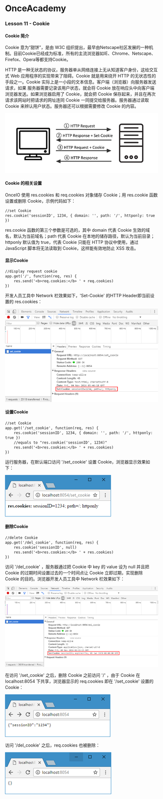 # OnceAcademy
### Lesson 11 - Cookie    

#### Cookie 简介

Cookie 意为“甜饼”，是由 W3C 组织提出，最早由Netscape社区发展的一种机制。目前Cookie已经成为标准，所有的主流浏览器如IE、Chrome、Netscape、Firefox、Opera等都支持Cookie。  
  
HTTP 是一种无状态的协议，服务器单从网络连接上无从知道客户身份，这给交互式 Web 应用程序的实现带来了阻碍。Cookie 就是用来绕开 HTTP 的无状态性的手段之一。Cookie 实际上是一小段的文本信息。客户端（浏览器）向服务器发送请求，如果 服务器需要记录该用户状态，就会将 Cookie 放在响应头中向客户端浏览器发送。如果浏览器启用了 Cookie，就会把 Cookie 保存起来，并且在再次请求该网站时把请求的网址连同 Cookie 一同提交给服务器。服务器通过读取 Cookie 来辨认用户状态。服务器还可以根据需要修改 Cookie 的内容。  
  
![Cookie 工作机制][1]
  
####  Cookie 的相关设置

OnceIO 使用 res.cookies 和 req.cookies 对象储存 Cookie；用 res.cookie 函数设置或删除 Cookie，示例代码如下：

	//set Cookie
	res.cookie('sessionID', 1234, { domain: '', path: '/', httponly: true })

res.cookie 函数的第三个参数是可选的，其中 domain 代表 Cookie 生效的域名，默认为当前域名；path 代表 Cookie 在本地的储存路径，默认为当前目录；httponly 默认值为 true，代表 Cookie 只能在 HTTP 协议中使用，通过 JavaScript 脚本将无法读取到 Cookie，这样能有效地防止 XSS 攻击。

####  显示Cookie

	//display request cookie
	app.get('/', function(req, res) {
		res.send('<b>req.cookies:</b> ' + req.cookies)
	})
  
开发人员工具中 Network 栏效果如下，'Set-Cookie' 的HTTP Header即当前设置的 res.cookies：  
  
![set_cookie Network 栏效果][3]  

####  设置Cookie

	//set Cookie
	app.get('/set_cookie', function(req, res) {
		res.cookie('sessionID', 1234, { domain: '', path: '/', httponly: true })
		//equals to "res.cookie('sessionID', 1234)"
		res.send('<b>res.cookies:</b> ' + res.cookies)
	})

运行服务器，在默认端口访问 '/set_cookie' 设置 Cookie，浏览器显示效果如下：  
  
![set_cookie 浏览器显示效果][2]


####  删除Cookie

	//delete Cookie
	app.get('/del_cookie', function(req, res) {
		res.cookie('sessionID', null)
		res.send('<b>res.cookies:</b> ' + res.cookies)
	})

访问 '/del_cookie' ，服务器通过把 Cookie 中 key 的 value 设为 null 并且把 Cookie 的过期时间设置过去的一个时间点让 Cookie 立即过期，实现删除 Cookie 的目的。浏览器开发人员工具中 Network 栏效果如下：  
  
![del_cookie Network 栏效果][4]  
  
在访问 '/set_cookie' 之后，删除 Cookie 之前访问 '/' ，由于 Cookie 在 localhost:8054 下共享，浏览器显示的 req.cookies 即在 '/set_cookie' 设置的 Cookie：  
  
![set_cookie 后 req.cookies][5]  
  
访问 '/del_cookie' 之后，req.cookies 也被删除：  
  
![del_cookie 后 req.cookies][6] 





[1]: https://raw.githubusercontent.com/OnceDoc/images/gh-pages/OnceAcademy/cookie/cookie_workflow.png
[2]: https://raw.githubusercontent.com/OnceDoc/images/gh-pages/OnceAcademy/cookie/set_cookie_browser.png
[3]: https://raw.githubusercontent.com/OnceDoc/images/gh-pages/OnceAcademy/cookie/set_cookie_network.png
[4]: https://raw.githubusercontent.com/OnceDoc/images/gh-pages/OnceAcademy/cookie/del_cookie_network.png
[5]: https://raw.githubusercontent.com/OnceDoc/images/gh-pages/OnceAcademy/cookie/req_cookies_after_set_cookie.png
[6]: https://raw.githubusercontent.com/OnceDoc/images/gh-pages/OnceAcademy/cookie/req_cookies_after_del_cookie.png
